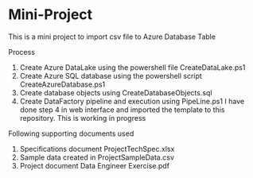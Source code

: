 # Mini-Project

This is a mini project to import csv file to Azure Database Table

Process
1. Create Azure DataLake using the powershell file CreateDataLake.ps1
2. Create Azure SQL database using the powershell script CreateAzureDatabase.ps1
3. Create database objects using CreateDatabaseObjects.sql
4. Create DataFactory pipeline and execution using PipeLine.ps1
I have done step 4 in web interface and imported the template to this repository.
This is working in progress

Following supporting documents used
1. Specifications document ProjectTechSpec.xlsx
2. Sample data created in ProjectSampleData.csv
3. Project document Data Engineer Exercise.pdf





